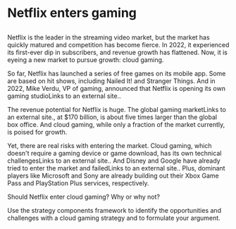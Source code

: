 # Netflix enters gaming
## 

Netflix is the leader in the streaming video market, but the market has quickly matured and competition has become fierce. In 2022, it experienced its first-ever dip in subscribers, and revenue growth has flattened. Now, it is eyeing a new market to pursue growth: cloud gaming.

So far, Netflix has launched a series of free games on its mobile app. Some are based on hit shows, including Nailed It! and Stranger Things. And in 2022, Mike Verdu, VP of gaming, announced that Netflix is opening its own gaming studioLinks to an external site..

The revenue potential for Netflix is huge. The global gaming marketLinks to an external site., at $170 billion, is about five times larger than the global box office. And cloud gaming, while only a fraction of the market currently, is poised for growth.

Yet, there are real risks with entering the market. Cloud gaming, which doesn't require a gaming device or game download, has its own technical challengesLinks to an external site.. And Disney and Google have already tried to enter the market and failedLinks to an external site.. Plus, dominant players like Microsoft and Sony are already building out their Xbox Game Pass and PlayStation Plus services, respectively.

Should Netflix enter cloud gaming? Why or why not?

Use the strategy components framework to identify the opportunities and challenges with a cloud gaming strategy and to formulate your argument.